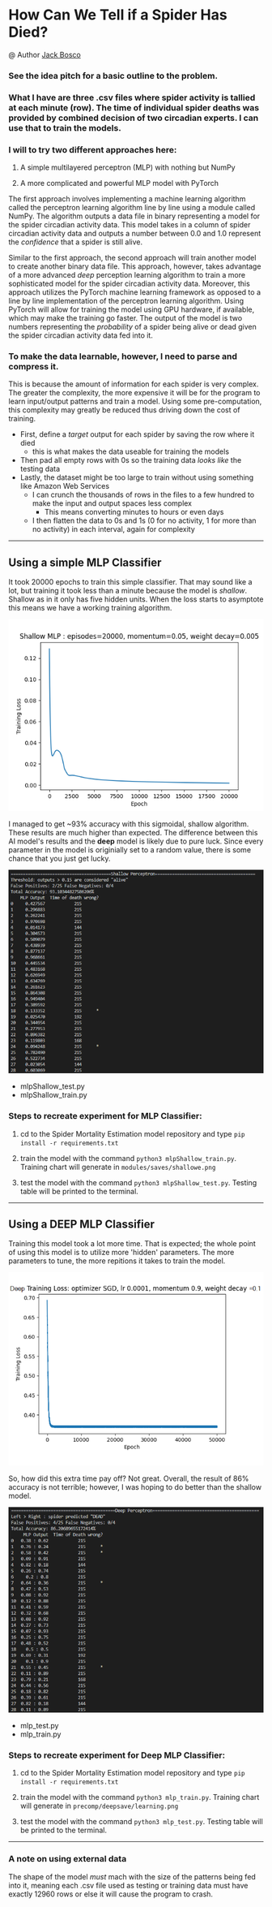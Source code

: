 # How Can We Tell if a Spider Has Died?

@ Author [Jack Bosco](https://GitHub.com/JackBosco)

### See the idea pitch for a basic outline to the problem. 

### What I have are three .csv files where spider activity is tallied at each minute (row). The time of individual spider deaths was provided by combined decision of two circadian experts. I can use that to __train__ the models.

### I will to try two different approaches here:

1. A simple multilayered perceptron (MLP) with nothing but NumPy

2. A more complicated and powerful MLP model with PyTorch

The first approach involves implementing a machine learning algorithm called the perceptron learning algorithm line by line using a module called NumPy. The algorithm outputs a data file in binary representing a model for the spider circadian activity data. This model takes in a column of spider circadian activity data and outputs a number between 0.0 and 1.0 represent the *confidence* that a spider is still alive. 

Similar to the first approach, the second approach will train another model to create another binary data file. This approach, however, takes advantage of a more advanced *deep* perception learning algorithm to train a more sophisticated model for the spider circadian activity data. Moreover, this approach utilizes the PyTorch machine learning framework 
as opposed to a line by line implementation of the perceptron learning algorithm. Using PyTorch will allow for training the model using GPU hardware, if available, which may make the training go faster. The output of the model is two numbers representing the *probability* of a spider being alive or dead given the spider circadian activity data fed into it.

### To make the data learnable, however, I need to parse and __compress__ it.

This is because the amount of information for each spider is very complex. The greater the complexity, the more expensive it will be for the program to learn input/output patterns and train a model. Using some pre-computation, this complexity may greatly be reduced thus driving down the cost of training.

* First, define a *target* output for each spider by saving the row where it died
  * this is what makes the data useable for training the models
* Then pad all empty rows with 0s so the training data *looks like* the testing data
* Lastly, the dataset might be too large to train without using something like Amazon Web Services
  * I can crunch the thousands of rows in the files to a few hundred to make the input and output spaces less complex
    * This means converting minutes to hours or even days
  * I then flatten the data to 0s and 1s (0 for no activity, 1 for more than no activity) in each interval, again for complexity

-----

## Using a simple MLP Classifier

It took 20000 epochs to train this simple classifier. That may sound like a lot, but training it took less than a minute because the model is *shallow*. Shallow as in it only has five hidden units. When the loss starts to asymptote this means we have a working training algorithm.

![plot](./charts/shallow.png)

I managed to get ~93% accuracy with this sigmoidal, shallow algorithm. These results are much higher than expected. 
The difference between this AI model's results and the __deep__ model is likely due to pure luck. 
Since every parameter in the model is originially set to a random value, there is some chance that you just get lucky. 

![plot](./charts/shallowChart.png)

* mlpShallow_test.py
* mlpShallow_train.py

### Steps to recreate experiment for MLP Classifier:

1. cd to the Spider Mortality Estimation model repository and type `pip install -r requirements.txt`

2. train the model with the command `python3 mlpShallow_train.py`. Training chart will generate in `modules/saves/shallowe.png`

3. test the model with the command `python3 mlpShallow_test.py`. Testing table will be printed to the terminal.

----

## Using a DEEP MLP Classifier

Training this model took a lot more time. That is expected; the whole point of using this model is to utilize more 'hidden' parameters. The more parameters to tune, the more repitions it takes to train the model.

![plot](./charts/learning.png)

So, how did this extra time pay off? Not great. Overall, the result of 86% accuracy is not terrible; however, I was hoping to do better than the shallow model. 

![plot](./charts/deepChart.png)

* mlp_test.py
* mlp_train.py

### Steps to recreate experiment for Deep MLP Classifier:

1. cd to the Spider Mortality Estimation model repository and type `pip install -r requirements.txt`

2. train the model with the command `python3 mlp_train.py`. Training chart will generate in `precomp/deepsave/learning.png`

3. test the model with the command `python3 mlp_test.py`. Testing table will be printed to the terminal.

---

### A note on using external data

The shape of the model *must* mach with the size of the patterns being fed into it, meaning each .csv file used as testing or training data must have exactly 12960 rows or else it will cause the program to crash.
